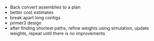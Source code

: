 * Back convert assemblies to a plan
* better cost estimates
* break apart long contigs
* primer3 design
* after finding shortest paths, refine weights using simulation, update weights, repeat until there is no improvements